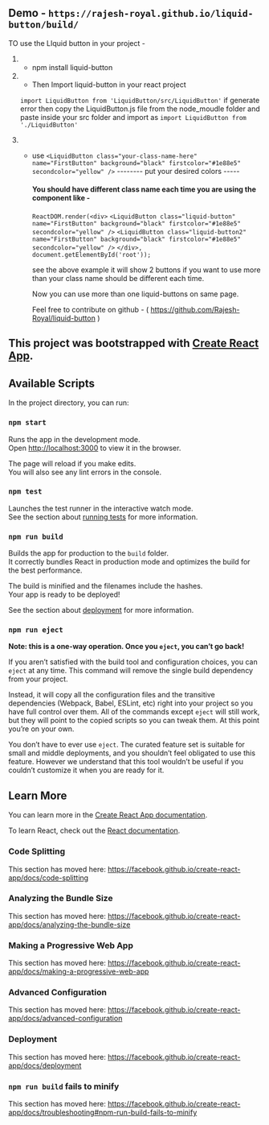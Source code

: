 ## Demo - `https://rajesh-royal.github.io/liquid-button/build/`

TO use the LIquid button in your project - 
1. - npm install liquid-button
2. - Then Import liquid-button in your react project 

    `import LiquidButton from 'LiquidButton/src/LiquidButton'` if generate error then copy the LiquidButton.js file from the node_moudle folder and paste inside your src folder and import as `import LiquidButton from './LiquidButton' `

3. - use ` <LiquidButton class="your-class-name-here" name="FirstButton" background="black" firstcolor="#1e88e5" secondcolor="yellow" /> `
     -------- put your desired colors -----

     #### You should have different class name each time you are using the component like - 
     `ReactDOM.render(<div>`
     `<LiquidButton class="liquid-button" name="FirstButton" background="black" firstcolor="#1e88e5" secondcolor="yellow" />`
     `<LiquidButton class="liquid-button2" name="FirstButton" background="black" firstcolor="#1e88e5" secondcolor="yellow" />`
     `</div>, document.getElementById('root'));`

     see the above example it will show 2 buttons if you want to use more than your class name should be different each time.

     Now you can use more than one liquid-buttons on same page.

     Feel free to contribute on github - ( https://github.com/Rajesh-Royal/liquid-button )

## This project was bootstrapped with [Create React App](https://github.com/facebook/create-react-app).

## Available Scripts

In the project directory, you can run:

### `npm start`

Runs the app in the development mode.<br>
Open [http://localhost:3000](http://localhost:3000) to view it in the browser.

The page will reload if you make edits.<br>
You will also see any lint errors in the console.

### `npm test`

Launches the test runner in the interactive watch mode.<br>
See the section about [running tests](https://facebook.github.io/create-react-app/docs/running-tests) for more information.

### `npm run build`

Builds the app for production to the `build` folder.<br>
It correctly bundles React in production mode and optimizes the build for the best performance.

The build is minified and the filenames include the hashes.<br>
Your app is ready to be deployed!

See the section about [deployment](https://facebook.github.io/create-react-app/docs/deployment) for more information.

### `npm run eject`

**Note: this is a one-way operation. Once you `eject`, you can’t go back!**

If you aren’t satisfied with the build tool and configuration choices, you can `eject` at any time. This command will remove the single build dependency from your project.

Instead, it will copy all the configuration files and the transitive dependencies (Webpack, Babel, ESLint, etc) right into your project so you have full control over them. All of the commands except `eject` will still work, but they will point to the copied scripts so you can tweak them. At this point you’re on your own.

You don’t have to ever use `eject`. The curated feature set is suitable for small and middle deployments, and you shouldn’t feel obligated to use this feature. However we understand that this tool wouldn’t be useful if you couldn’t customize it when you are ready for it.

## Learn More

You can learn more in the [Create React App documentation](https://facebook.github.io/create-react-app/docs/getting-started).

To learn React, check out the [React documentation](https://reactjs.org/).

### Code Splitting

This section has moved here: https://facebook.github.io/create-react-app/docs/code-splitting

### Analyzing the Bundle Size

This section has moved here: https://facebook.github.io/create-react-app/docs/analyzing-the-bundle-size

### Making a Progressive Web App

This section has moved here: https://facebook.github.io/create-react-app/docs/making-a-progressive-web-app

### Advanced Configuration

This section has moved here: https://facebook.github.io/create-react-app/docs/advanced-configuration

### Deployment

This section has moved here: https://facebook.github.io/create-react-app/docs/deployment

### `npm run build` fails to minify

This section has moved here: https://facebook.github.io/create-react-app/docs/troubleshooting#npm-run-build-fails-to-minify
